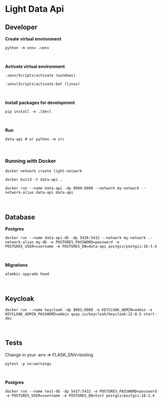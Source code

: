 # Light Data Api

## Developer

**Create virtual environment**
```
python -m venv .venv
```
<br>

**Activate virtual environment**
```
.venv/Scripts/activate (windows)
```
```
.venv\Scripts\activate.bat (linux)
```
<br>

**Install packages for development**
```
pip install -e .[dev]
```
<br>

**Run**
```shell
data-api # or python -m src
```
<br>

### Running with Docker

```
docker network create light-network
```
```
docker build -t data-api .
```
```
docker run --name data-api -dp 8080:8080 --network my-network --network-alias data-api data-api
```
<br>

## Database

**Postgres**
```
docker run --name data-api-db -dp 5436:5432 --network my-network --network-alias my-db -e POSTGRES_PASSWORD=password -e POSTGRES_USER=username -e POSTGRES_DB=data-api postgis/postgis:16-3.4
```
<br>

**Migrations**
```
alembic upgrade head
```
<br>

## Keycloak
```
docker run --name keycloak -dp 8081:8080 -e KEYCLOAK_ADMIN=admin -e KEYCLOAK_ADMIN_PASSWORD=admin quay.io/keycloak/keycloak:22.0.5 start-dev
```
<br>

## Tests
Change in your .env => FLASK_ENV=testing

```
pytest -p no:warnings
```
<br>

**Postgres**
```
docker run --name test-db -dp 5437:5432 -e POSTGRES_PASSWORD=password -e POSTGRES_USER=username -e POSTGRES_DB=test postgis/postgis:16-3.4
```
